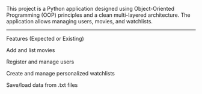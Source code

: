 This project is a Python application designed using Object-Oriented Programming (OOP) principles and a clean multi-layered architecture. The application allows managing users, movies, and watchlists.

----------------------------------------------------------------------------------------------------------------------------------------------------------------------------------------------------------------------------------------------------------------------

Features (Expected or Existing)

Add and list movies

Register and manage users

Create and manage personalized watchlists

Save/load data from .txt files
